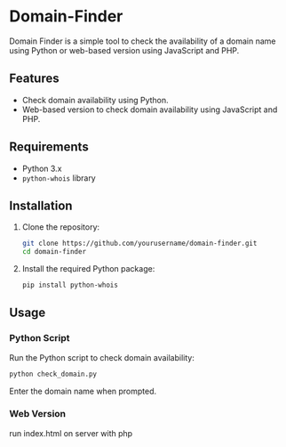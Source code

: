 # Domain-Finder
Domain Finder is a simple tool to check the availability of a domain name using Python or web-based version using JavaScript and PHP.

## Features
- Check domain availability using Python.
- Web-based version to check domain availability using JavaScript and PHP.

## Requirements
- Python 3.x
- `python-whois` library

## Installation
1. Clone the repository:
   ```bash
   git clone https://github.com/yourusername/domain-finder.git
   cd domain-finder
   ```

2. Install the required Python package:

    ```bash
    pip install python-whois
    ```

## Usage 
### Python Script
Run the Python script to check domain availability:
```bash
python check_domain.py
```
Enter the domain name when prompted.

### Web Version
run index.html on server with php